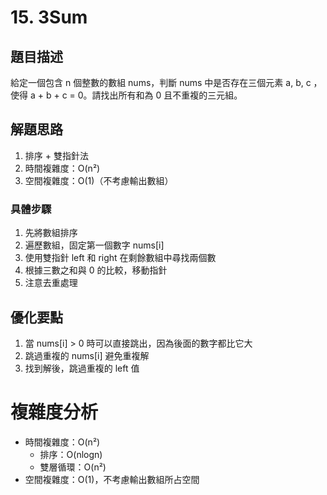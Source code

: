 # 15. 3Sum

## 題目描述
給定一個包含 n 個整數的數組 nums，判斷 nums 中是否存在三個元素 a, b, c ，使得 a + b + c = 0。請找出所有和為 0 且不重複的三元組。

## 解題思路
1. 排序 + 雙指針法
2. 時間複雜度：O(n²)
3. 空間複雜度：O(1)（不考慮輸出數組）

### 具體步驟
1. 先將數組排序
2. 遍歷數組，固定第一個數字 nums[i]
3. 使用雙指針 left 和 right 在剩餘數組中尋找兩個數
4. 根據三數之和與 0 的比較，移動指針
5. 注意去重處理

## 優化要點
1. 當 nums[i] > 0 時可以直接跳出，因為後面的數字都比它大
2. 跳過重複的 nums[i] 避免重複解
3. 找到解後，跳過重複的 left 值

# 複雜度分析
- 時間複雜度：O(n²)
  - 排序：O(nlogn)
  - 雙層循環：O(n²)
- 空間複雜度：O(1)，不考慮輸出數組所占空間